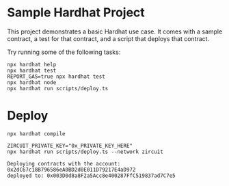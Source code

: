 # Sample Hardhat Project

This project demonstrates a basic Hardhat use case. It comes with a sample contract, a test for that contract, and a script that deploys that contract.

Try running some of the following tasks:

```shell
npx hardhat help
npx hardhat test
REPORT_GAS=true npx hardhat test
npx hardhat node
npx hardhat run scripts/deploy.ts
```

# Deploy

```
npx hardhat compile

ZIRCUIT_PRIVATE_KEY="0x_PRIVATE_KEY_HERE"
npx hardhat run scripts/deploy.ts --network zircuit
```

```
Deploying contracts with the account: 0x2dC67c18B796586eA0BD2d0E011D79217E4aD972
deployed to: 0x003D0d8a8F2a5Acc8e400287FfC519837ad7C7e5
```